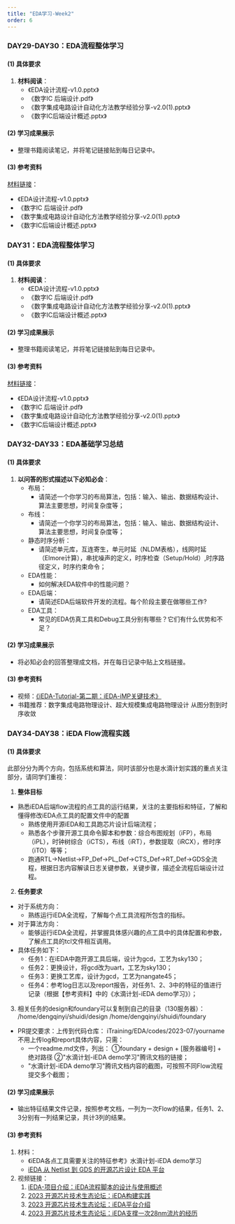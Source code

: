 ```yaml
---
title: "EDA学习-Week2"
order: 6
---
```


### DAY29-DAY30：EDA流程整体学习

#### (1) 具体要求

1. **材料阅读**：
   - 《EDA设计流程-v1.0.pptx》
   - 《数字IC 后端设计.pdf》
   - 《数字集成电路设计自动化方法教学经验分享-v2.0(1).pptx》
   - 《数字IC后端设计概述.pptx》

#### (2) 学习成果展示

- 整理书籍阅读笔记，并将笔记链接贴到每日记录中。

#### (3) 参考资料

[材料链接](https://gitee.com/oscc-project/iTraining/tree/master/EDA/ppt)：
   - 《EDA设计流程-v1.0.pptx》
   - 《数字IC 后端设计.pdf》
   - 《数字集成电路设计自动化方法教学经验分享-v2.0(1).pptx》
   - 《数字IC后端设计概述.pptx》

### DAY31：EDA流程整体学习

#### (1) 具体要求

1. **材料阅读**：
   - 《EDA设计流程-v1.0.pptx》
   - 《数字IC 后端设计.pdf》
   - 《数字集成电路设计自动化方法教学经验分享-v2.0(1).pptx》
   - 《数字IC后端设计概述.pptx》

#### (2) 学习成果展示

- 整理书籍阅读笔记，并将笔记链接贴到每日记录中。

#### (3) 参考资料

[材料链接](https://gitee.com/oscc-project/iTraining/tree/master/EDA/ppt)：
   - 《EDA设计流程-v1.0.pptx》
   - 《数字IC 后端设计.pdf》
   - 《数字集成电路设计自动化方法教学经验分享-v2.0(1).pptx》
   - 《数字IC后端设计概述.pptx》


### DAY32-DAY33：EDA基础学习总结

#### (1) 具体要求

1. **以问答的形式描述以下必知必会**：
   - 布局：
     - 请简述一个你学习的布局算法，包括：输入、输出、数据结构设计、算法主要思想，时间复杂度等；
   - 布线：
     - 请简述一个你学习的布局算法，包括：输入、输出、数据结构设计、算法主要思想，时间复杂度等；
   - 静态时序分析：
     - 请简述单元库，互连寄生，单元时延（NLDM表格），线网时延（Elmore计算），串扰噪声的定义，时序检查（Setup/Hold）,时序路径定义，时序约束命令； 
   - EDA性能：
     - 如何解决EDA软件中的性能问题？ 
   - EDA后端：
     - 请简述EDA后端软件开发的流程。每个阶段主要在做哪些工作? 
   - EDA工具：
     - 常见的EDA仿真工具和Debug工具分别有哪些？它们有什么优势和不足？

#### (2) 学习成果展示
   - 将必知必会的回答整理成文档，并在每日记录中贴上文档链接。

#### (3) 参考资料

- 视频：[《iEDA-Tutorial-第二期：iEDA-iMP关键技术》](https://www.bilibili.com/video/BV1GV41157js)
- 书籍推荐：数字集成电路物理设计、超大规模集成电路物理设计 从图分割到时序收敛



### DAY34-DAY38：iEDA Flow流程实践

#### (1) 具体要求

此部分分为两个方向，包括系统和算法，同时该部分也是水滴计划实践的重点关注部分，请同学们重视：

1. **整体目标**
- 熟悉iEDA后端flow流程的点工具的运行结果，关注的主要指标和特征，了解和懂得修改iEDA点工具的配置文件中的配置
  - 熟练使用开源iEDA和工具跑芯片设计后端流程；
  - 熟悉各个步骤开源工具命令脚本和参数：综合布图规划（iFP），布局（iPL），时钟树综合（iCTS），布线（iRT），参数提取（iRCX），修时序（iTO）等等； 
  - 跑通RTL->Netlist->FP_Def->PL_Def->CTS_Def->RT_Def->GDS全流程，根据日志内容解读日志关键参数，关键步骤，描述全流程后端设计过程。

2. **任务要求**
- 对于系统方向：
   - 熟练运行iEDA全流程，了解每个点工具流程所包含的指标。
- 对于算法方向：
   - 能够运行iEDA全流程，并掌握具体感兴趣的点工具中的具体配置和参数，了解点工具的tcl文件相互调用。
- 具体任务如下：
   - 任务1：在iEDA中跑开源工具后端，设计为gcd，工艺为sky130；
   - 任务2：更换设计，将gcd改为uart，工艺为sky130；
   - 任务3：更换工艺库，设计为gcd，工艺为nangate45；
   - 任务4：参考log日志以及report报告，对任务1、2、3中的特征的值进行记录（根据【参考资料】中的《水滴计划-iEDA demo学习》）；

3. 相关任务的design和foundary可以复制到自己的目录（130服务器）： /home/dengqinyi/shuidi/design /home/dengqinyi/shuidi/foundary 
- PR提交要求：上传到代码仓库： iTraining/EDA/codes/2023-07/yourname 不用上传log和report具体内容，只需： 
  - 一个readme.md文件，列出： ①foundary + design + [服务器编号] + 绝对路径 ②"水滴计划-iEDA demo学习"腾讯文档的链接；
  - "水滴计划-iEDA demo学习"腾讯文档内容的截图，可按照不同Flow流程提交多个截图；

#### (2) 学习成果展示

- 输出特征结果文件记录，按照参考文档，一列为一次Flow的结果，任务1、2、3分别有一列结果记录，共计3列的结果。

#### (3) 参考资料
1. 材料：
   - 《iEDA各点工具需要关注的特征参考》水滴计划-iEDA demo学习
   - [iEDA 从 Netlist 到 GDS 的开源芯片设计 EDA 平台](https://gitee.com/oscc-project/iEDA/blob/master/README.md)
2. 视频链接：
   1. [iEDA-项目介绍：iEDA流程脚本的设计与使用概述](https://www.bilibili.com/video/BV1xx4y1X7Wq)
   2. [2023 开源芯片技术生态论坛：iEDA构建实践](https://www.bilibili.com/video/BV1mp4y1P7C7)
   3. [2023 开源芯片技术生态论坛：iEDA平台介绍](https://www.bilibili.com/video/BV1T94y147pX)
   4. [2023 开源芯片技术生态论坛：iEDA支撑一次28nm流片的经历](https://www.bilibili.com/video/BV1Th4y1S7Xj)

